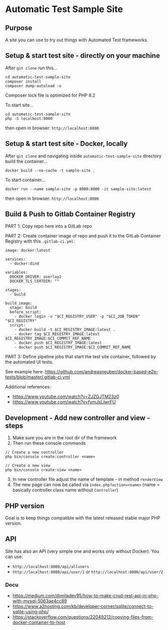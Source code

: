 # Automatic Test Sample Site
## Purpose
A site you can use to try out things with Automated Test frameworks.

## Setup & start test site - directly on your machine
After `git clone` run this...
```
cd automatic-test-sample-site
composer install
composer dump-autoload -o
```
Composer lock file is optimized for PHP 8.2

To start site...
```
cd automatic-test-sample-site
php -S localhost:8000
```
then open in browser: `http://localhost:8000`


## Setup & start test site - Docker, locally
After `git clone` and navigating inside `automatic-test-sample-site` directory build the container...
```
docker build --no-cache -t sample-site .
```

To start container...
```
docker run --name sample-site -p 8000:8000 -it sample-site:latest
```
then open in browser: `http://localhost:8000`

## Build & Push to Gitlab Container Registry

PART 1: Copy repo here into a GitLab repo

PART 2: Create container image of repo and push it to the GitLab Container Registry with this `.gitlab-ci.yml`:
```
image: docker:latest

services:
  - docker:dind

variables:
  DOCKER_DRIVER: overlay2
  DOCKER_TLS_CERTDIR: ""

stages:
  - build

build_image:
  stage: build
  before_script:
    - docker login -u "$CI_REGISTRY_USER" -p "$CI_JOB_TOKEN" "$CI_REGISTRY"
  script:
    - docker build -t $CI_REGISTRY_IMAGE:latest .
    - docker tag $CI_REGISTRY_IMAGE:latest $CI_REGISTRY_IMAGE:$CI_COMMIT_REF_NAME
    - docker push $CI_REGISTRY_IMAGE:latest
    - docker push $CI_REGISTRY_IMAGE:$CI_COMMIT_REF_NAME
```

PART 3: Define pipeline jobs that start the test site container, followed by the automated UI tests.

See example here: https://github.com/andreasneuber/docker-based-e2e-tests/blob/master/.gitlab-ci.yml

Additional references:
- https://www.youtube.com/watch?v=ZJZGJTM23z0
- https://www.youtube.com/watch?v=fymJsLIwrFU


## Development - Add new controller and view - steps
1. Make sure you are in the root dir of the framework
2. Then run these console commands

```
// Create a new controller
php bin/console create:controller <name>

// Create a new view
php bin/console create:view <name>
```
3. In new controller file adjust the name of template - in method `renderView`
4. The new page can now be called via `index.php?action=<name>` (name = basically controller class name without `Controller`)


## PHP version
Goal is to keep things compatible with the latest released stable major PHP version.

## API
Site has also an API (very simple one and works only without Docker). You can use:
- `http://localhost:8000/api/allusers`
- `http://localhost:8000/api/user/1` or `http://localhost:8000/api/user/2`

### Docu
- https://medium.com/@miladev95/how-to-make-crud-rest-api-in-php-with-mysql-5063ae4cc89
- https://www.a2hosting.com/kb/developer-corner/sqlite/connect-to-sqlite-using-php/
- https://stackoverflow.com/questions/22049212/copying-files-from-docker-container-to-host
